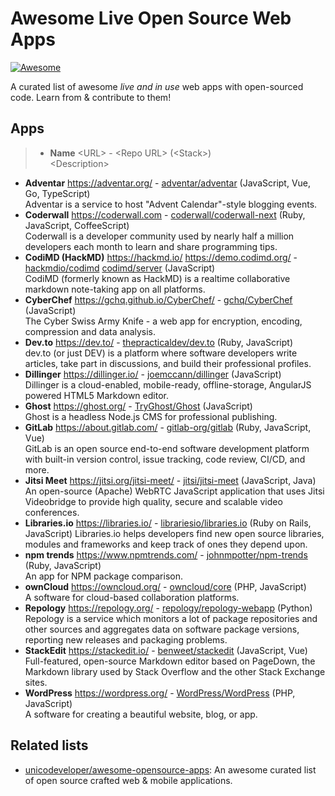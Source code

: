 # Awesome Live Open Source Web Apps

[![Awesome](https://awesome.re/badge.svg)](https://awesome.re)

A curated list of awesome *live and in use* web apps with open-sourced code. Learn from & contribute to them!

## Apps

> - **Name** \<URL\> - \<Repo URL\> (\<Stack\>)  
>   \<Description\>

- **Adventar** <https://adventar.org/> - [adventar/adventar](https://github.com/adventar/adventar) (JavaScript, Vue, Go, TypeScript)  
  Adventar is a service to host "Advent Calendar"-style blogging events.
- **Coderwall** <https://coderwall.com> - [coderwall/coderwall-next](https://github.com/coderwall/coderwall-next) (Ruby, JavaScript, CoffeeScript)  
  Coderwall is a developer community used by nearly half a million developers each month to learn and share programming tips.
- **CodiMD (HackMD)** <https://hackmd.io/> <https://demo.codimd.org/> - [hackmdio/codimd](https://github.com/hackmdio/codimd) [codimd/server](https://github.com/codimd/server) (JavaScript)  
  CodiMD (formerly known as HackMD) is a realtime collaborative markdown note-taking app on all platforms.
- **CyberChef** <https://gchq.github.io/CyberChef/> - [gchq/CyberChef](https://github.com/gchq/CyberChef) (JavaScript)  
  The Cyber Swiss Army Knife - a web app for encryption, encoding, compression and data analysis.
- **Dev.to** <https://dev.to/> - [thepracticaldev/dev.to](https://github.com/thepracticaldev/dev.to) (Ruby, JavaScript)  
  dev.to (or just DEV) is a platform where software developers write articles, take part in discussions, and build their professional profiles.
- **Dillinger** <https://dillinger.io/> - [joemccann/dillinger](https://github.com/joemccann/dillinger) (JavaScript)  
  Dillinger is a cloud-enabled, mobile-ready, offline-storage, AngularJS powered HTML5 Markdown editor.
- **Ghost** <https://ghost.org/> - [TryGhost/Ghost](https://github.com/TryGhost/Ghost/commits/master) (JavaScript)  
  Ghost is a headless Node.js CMS for professional publishing.
- **GitLab** <https://about.gitlab.com/> - [gitlab-org/gitlab](https://gitlab.com/gitlab-org/gitlab) (Ruby, JavaScript, Vue)  
  GitLab is an open source end-to-end software development platform with built-in version control, issue tracking, code review, CI/CD, and more.
- **Jitsi Meet** <https://jitsi.org/jitsi-meet/> - [jitsi/jitsi-meet](https://github.com/jitsi/jitsi-meet) (JavaScript, Java)  
  An open-source (Apache) WebRTC JavaScript application that uses Jitsi Videobridge to provide high quality, secure and scalable video conferences.
- **Libraries.io** <https://libraries.io/> - [librariesio/libraries.io](https://github.com/librariesio/libraries.io) (Ruby on Rails, JavaScript)
  Libraries.io helps developers find new open source libraries, modules and frameworks and keep track of ones they depend upon.
- **npm trends** <https://www.npmtrends.com/> - [johnmpotter/npm-trends](https://github.com/johnmpotter/npm-trends) (Ruby, JavaScript)  
  An app for NPM package comparison.
- **ownCloud** <https://owncloud.org/> - [owncloud/core](https://github.com/owncloud/core) (PHP, JavaScript)  
  A software for cloud-based collaboration platforms. 
- **Repology** <https://repology.org/> - [repology/repology-webapp](https://github.com/repology/repology-webapp) (Python)  
  Repology is a service which monitors a lot of package repositories and other sources and aggregates data on software package versions, reporting new releases and packaging problems.
- **StackEdit** <https://stackedit.io/> - [benweet/stackedit](https://github.com/benweet/stackedit) (JavaScript, Vue)  
  Full-featured, open-source Markdown editor based on PageDown, the Markdown library used by Stack Overflow and the other Stack Exchange sites.
- **WordPress** <https://wordpress.org/> - [WordPress/WordPress](https://github.com/WordPress/WordPress) (PHP, JavaScript)  
  A software for creating a beautiful website, blog, or app.

## Related lists

- [unicodeveloper/awesome-opensource-apps](https://github.com/unicodeveloper/awesome-opensource-apps): An awesome curated list of open source crafted web & mobile applications.
